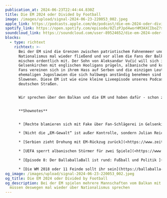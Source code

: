```yaml
---
publication_at: 2024-06-23T22:44:44.830Z
title: Die EM 2024 oder Divided by Football
image: /images/upload/signal-2024-06-23-220053_002.jpeg
apple_link: https://podcasts.apple.com/de/podcast/die-em-2024-oder-divided-by-football/id1170436903?i=1000659986941
spotify_link: https://open.spotify.com/episode/0ZlzPJpd4worHM3AXCIboZ?si=c52497c5c1f84619
soundcloud_link: https://soundcloud.com/user-89524652/die-em-2024-oder-divided-by-football?si=d28c11eb648e44f9bd81427467a3fa04&utm_source=clipboard&utm_medium=text&utm_campaign=social_sharing
blocks:
  - type: richtext
    richtext: >-
      Bei der EM sind die Grenzen zwischen patriotischem Fahnenmeer und hartem
      Nationalismus mal wieder fließend und vor allem die Fans der Balkanteams
      mischen ordentlich mit. Der Sohn von Aleksandar Vučić will sich in
      Gelsenkirchen mit englischen Hooligans prügeln, albanische und kroatische
      Fans vereinen sich in ihrem Hass auf Serben und die einzigen Leute aus dem
      ehemaligen Jugoslawien die sich halbwegs anständig benehmen sind die
      Slowenen. Diese EM ist wie eine kleine Liveepisode unseres Podcasts auf
      deutschen Straßen.


      Wir sprechen über den Balkan und die EM und haben dafür - schon zum dritten Mal - den Experten Dario Brentin eingeladen, der bei den Spielen der kroatischen Mannschaft war und uns hilft die Lage einzuschätzen. Außerdem hört ihr Danijel beim Ausrasten und erfahrt, wann sein Fußballherz endgültig gebrochen wurde.


      **S﻿hownotes** 


      * [Rechte blamieren sich mit Fake über Fan-Schlägerei in Gelsenkirchen](<* <https://www.volksverpetzer.de/aktuelles/fake-fan-schlaegerei-eigentor/>>) (Volksverpetzer von Ruben Gerzcikow) [](https://www.volksverpetzer.de/aktuelles/fake-fan-schlaegerei-eigentor/)

      * [Nicht die „EM-Gewalt“ ist außer Kontrolle, sondern Julian Reichelt](<https://uebermedien.de/96417/nicht-die-em-gewalt-ist-ausser-kontrolle-sondern-julian-reichelt/>) (Annika Schneider in Übermedien) 

      * [Serbien zieht Drohung mit EM-Rückzug zurück](<https://www.zeit.de/sport/2024-06/serbien-fussball-em-albanien-kroatien>) (Zeit Online)

      * [UEFA sperrt albanischen Stürmer für zwei Spiele](<https://www.zeit.de/sport/2024-06/mirlind-daku-uefa-sperrung-albanien-stuermer-fussball-em>) (Zeit Online)

      * [E﻿pisode 8: Der BallaballaBall ist rund: Fußball und Politik ](https://ballaballa-balkan.de/episode/der-ballaballa-ball-ist-rund-fussball-und-politik)

      * [D﻿ie WM 2018 oder 11 Feinde sollt ihr sein](https://ballaballa-balkan.de/episode/extra-die-wm-2018-oder-elf-feinde-sollt-ihr-sein)
og_image: /images/upload/signal-2024-06-23-220053_002.jpeg
og_title: Die EM 2024 oder Divided by Football
og_description: Bei der EM spielen mehrere Mannschaften vom Balkan mit und wie
  müssen deswegen mal wieder über Nationalismus sprechen
---
```

